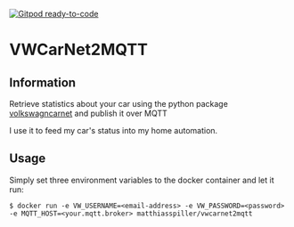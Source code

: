 [![Gitpod ready-to-code](https://img.shields.io/badge/Gitpod-ready--to--code-blue?logo=gitpod)](https://gitpod.io/#https://github.com/matspi/vwcarnet2mqtt)

# VWCarNet2MQTT

## Information

Retrieve statistics about your car using 
the python package [volkswagncarnet](https://github.com/robinostlund/volkswagencarnet) and publish it over MQTT

I use it to feed my car's status into my home automation.

## Usage

Simply set three environment variables to the docker container and let it run:

    $ docker run -e VW_USERNAME=<email-address> -e VW_PASSWORD=<password> -e MQTT_HOST=<your.mqtt.broker> matthiasspiller/vwcarnet2mqtt


